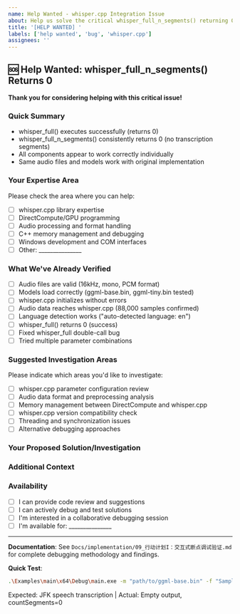 ```yaml
---
name: Help Wanted - whisper.cpp Integration Issue
about: Help us solve the critical whisper_full_n_segments() returning 0 issue
title: '[HELP WANTED] '
labels: ['help wanted', 'bug', 'whisper.cpp']
assignees: ''
---
```


## 🆘 Help Wanted: whisper_full_n_segments() Returns 0

**Thank you for considering helping with this critical issue!**

### Quick Summary
- whisper_full() executes successfully (returns 0)
- whisper_full_n_segments() consistently returns 0 (no transcription segments)
- All components appear to work correctly individually
- Same audio files and models work with original implementation

### Your Expertise Area
Please check the area where you can help:
- [ ] whisper.cpp library expertise
- [ ] DirectCompute/GPU programming
- [ ] Audio processing and format handling
- [ ] C++ memory management and debugging
- [ ] Windows development and COM interfaces
- [ ] Other: _______________

### What We've Already Verified
- [ ] Audio files are valid (16kHz, mono, PCM format)
- [ ] Models load correctly (ggml-base.bin, ggml-tiny.bin tested)
- [ ] whisper.cpp initializes without errors
- [ ] Audio data reaches whisper.cpp (88,000 samples confirmed)
- [ ] Language detection works ("auto-detected language: en")
- [ ] whisper_full() returns 0 (success)
- [ ] Fixed whisper_full double-call bug
- [ ] Tried multiple parameter combinations

### Suggested Investigation Areas
Please indicate which areas you'd like to investigate:
- [ ] whisper.cpp parameter configuration review
- [ ] Audio data format and preprocessing analysis
- [ ] Memory management between DirectCompute and whisper.cpp
- [ ] whisper.cpp version compatibility check
- [ ] Threading and synchronization issues
- [ ] Alternative debugging approaches

### Your Proposed Solution/Investigation
<!-- Please describe your approach to investigating or solving this issue -->

### Additional Context
<!-- Any additional information, similar experiences, or relevant expertise -->

### Availability
- [ ] I can provide code review and suggestions
- [ ] I can actively debug and test solutions
- [ ] I'm interested in a collaborative debugging session
- [ ] I'm available for: _______________

---

**Documentation**: See `Docs/implementation/09_行动计划I：交互式断点调试验证.md` for complete debugging methodology and findings.

**Quick Test**: 
```bash
.\Examples\main\x64\Debug\main.exe -m "path/to/ggml-base.bin" -f "SampleClips/jfk.wav" -l en -otxt
```
Expected: JFK speech transcription | Actual: Empty output, countSegments=0
